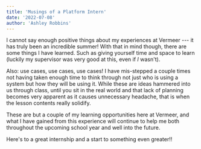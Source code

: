 ```yaml
---
title: 'Musings of a Platform Intern'
date: '2022-07-08'
author: 'Ashley Robbins'
---
```


I cannot say enough positive things about my experiences at Vermeer --- it has truly been an incredible summer! With that in mind though, there are some things I have learned. Such as giving yourself time and space to learn (luckily my supervisor was very good at this, even if *I* wasn't).

Also: use cases, use cases, use cases! I have mis-stepped a couple times not having taken enough time to think through not just who is using a system but how they will be using it. While these are ideas hammered into us through class, until you sit in the real world and that lack of planning becomes very apparent as it causes unnecessary headache, that is when the lesson contents really solidify. 

These are but a couple of my learning opportunities here at Vermeer, and what I have gained from this experience will continue to help me both throughout the upcoming school year and well into the future. 

Here's to a great internship and a start to something even greater!!
